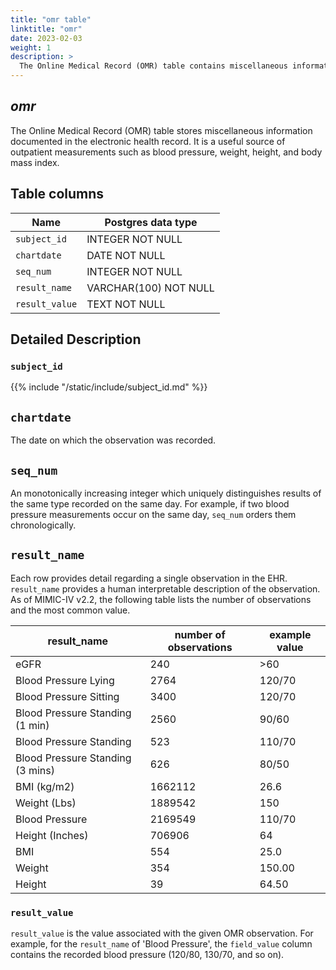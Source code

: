 ```yaml
---
title: "omr table"
linktitle: "omr"
date: 2023-02-03
weight: 1
description: >
  The Online Medical Record (OMR) table contains miscellaneous information from the EHR.
---
```


## *omr*

The Online Medical Record (OMR) table stores miscellaneous information documented in the electronic health record.
It is a useful source of outpatient measurements such as blood pressure, weight, height, and body mass index.

## Table columns

Name | Postgres data type
---- | ----
`subject_id` | INTEGER NOT NULL
`chartdate` | DATE NOT NULL
`seq_num` | INTEGER NOT NULL
`result_name` | VARCHAR(100) NOT NULL
`result_value` | TEXT NOT NULL

## Detailed Description

### `subject_id`

{{% include "/static/include/subject_id.md" %}}

## `chartdate`

The date on which the observation was recorded.

## `seq_num`

An monotonically increasing integer which uniquely distinguishes results of the same type recorded on the same day.
For example, if two blood pressure measurements occur on the same day, `seq_num` orders them chronologically.

## `result_name`

Each row provides detail regarding a single observation in the EHR.  `result_name` provides a human interpretable description of the observation. As of MIMIC-IV v2.2, the following table lists the number of observations and the most common value.

result_name | number of observations | example value
--- | --- | ---
eGFR | 240 | >60
Blood Pressure Lying | 2764 | 120/70
Blood Pressure Sitting | 3400 | 120/70
Blood Pressure Standing (1 min) | 2560 | 90/60
Blood Pressure Standing | 523 | 110/70
Blood Pressure Standing (3 mins) | 626 | 80/50
BMI (kg/m2) | 1662112 | 26.6
Weight (Lbs) | 1889542 | 150
Blood Pressure | 2169549 | 110/70
Height (Inches) | 706906 | 64
BMI | 554 | 25.0
Weight | 354 | 150.00
Height | 39 | 64.50

### `result_value`

`result_value` is the value associated with the given OMR observation. For example, for the `result_name` of 'Blood Pressure', the `field_value` column contains the recorded blood pressure (120/80, 130/70, and so on).

